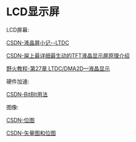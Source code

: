 # LCD显示屏

LCD屏幕:

[CSDN-液晶屏小记--LTDC](https://blog.csdn.net/sara787/article/details/114111380?ops_request_misc=&request_id=&biz_id=102&utm_term=LTDC&utm_medium=distribute.pc_search_result.none-task-blog-2~all~sobaiduweb~default-1-114111380.142^v65^opensearch_v2,201^v3^add_ask,213^v2^t3_control1&spm=1018.2226.3001.4187)

[CSDN-屎上最详细最生动的TFT液晶显示屏原理介绍](https://blog.csdn.net/weixin_43871650/article/details/105359337?ops_request_misc=%257B%2522request%255Fid%2522%253A%2522166895163016800213050222%2522%252C%2522scm%2522%253A%252220140713.130102334..%2522%257D&request_id=166895163016800213050222&biz_id=0&utm_medium=distribute.pc_search_result.none-task-blog-2~all~sobaiduend~default-1-105359337-null-null.142^v65^opensearch_v2,201^v3^add_ask,213^v2^t3_control1&utm_term=TFT%E5%B1%8F&spm=1018.2226.3001.4187)

[野火教程-第27章 LTDC/DMA2D—液晶显示](https://blog.csdn.net/aicai1841/article/details/101715839?ops_request_misc=%257B%2522request%255Fid%2522%253A%2522166895157216782425198644%2522%252C%2522scm%2522%253A%252220140713.130102334..%2522%257D&request_id=166895157216782425198644&biz_id=0&utm_medium=distribute.pc_search_result.none-task-blog-2~all~sobaiduend~default-2-101715839-null-null.142^v65^opensearch_v2,201^v3^add_ask,213^v2^t3_control1&utm_term=LTDC&spm=1018.2226.3001.4187)



硬件加速:

[CSDN-BitBlt用法](https://blog.csdn.net/daichanglin/article/details/1676338?ops_request_misc=%257B%2522request%255Fid%2522%253A%2522166895288916800215017536%2522%252C%2522scm%2522%253A%252220140713.130102334..%2522%257D&request_id=166895288916800215017536&biz_id=0&utm_medium=distribute.pc_search_result.none-task-blog-2~all~sobaiduend~default-2-1676338-null-null.142^v65^opensearch_v2,201^v3^add_ask,213^v2^t3_control1&utm_term=BitBLT&spm=1018.2226.3001.4187)



图像:

[CSDN-位图](https://blog.csdn.net/fuhanghang/article/details/122956826?ops_request_misc=%257B%2522request%255Fid%2522%253A%2522166895337716800184111508%2522%252C%2522scm%2522%253A%252220140713.130102334..%2522%257D&request_id=166895337716800184111508&biz_id=0&utm_medium=distribute.pc_search_result.none-task-blog-2~all~top_click~default-2-122956826-null-null.142^v65^opensearch_v2,201^v3^add_ask,213^v2^t3_control1&utm_term=%E4%BD%8D%E5%9B%BE&spm=1018.2226.3001.4187)

[CSDN-矢量图和位图](https://blog.csdn.net/weixin_44745633/article/details/88833689?ops_request_misc=%257B%2522request%255Fid%2522%253A%2522166895345916782425685912%2522%252C%2522scm%2522%253A%252220140713.130102334..%2522%257D&request_id=166895345916782425685912&biz_id=0&utm_medium=distribute.pc_search_result.none-task-blog-2~all~sobaiduend~default-3-88833689-null-null.142^v65^opensearch_v2,201^v3^add_ask,213^v2^t3_control1&utm_term=%E7%9F%A2%E9%87%8F%E5%9B%BE&spm=1018.2226.3001.4187)